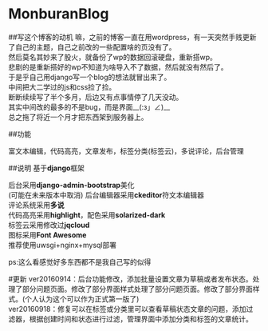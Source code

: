 MonburanBlog
======================
##写这个博客的动机
嘛，之前的博客一直在用wordpress，有一天突然手贱更新了自己的主题，自己之前改的一些配置啥的页没有了。<br />
然后莫名其妙来了股火，就备份了wp的数据回滚硬盘，重新搭wp。<br />
悲剧的是重新搭好的wp不知道为啥导入不了数据，然后就没有然后了。<br />
于是乎自己用django写一个blog的想法就冒出来了。<br />
中间把大二学过的js和css捡了捡。<br />
断断续续写了半个多月，后边又有点事情停了几天没动。<br />
其实中间改的最多的不是bug，而是界面__(:з」∠)__<br />
总之拖了将近一个月才把东西架到服务器上。<br />

##功能

富文本编辑，代码高亮，文章发布，标签分类(标签云)，多说评论，后台管理

##说明
基于<b>django</b>框架<br />

后台采用<b>django-admin-bootstrap</b>美化<br />(可能在未来版本中取消)
后台编辑器采用<b>ckeditor</b>符文本编辑器<br />
评论系统采用<b>多说</b><br />
代码高亮采用<b>highlight</b>，配色采用<b>solarized-dark</b><br/>
标签云采用修改过<b>jqcloud</b><br />
图标采用<b>Font Awesome</b><br />
推荐使用uwsgi+nginx+mysql部署<br />

ps:这么看感觉好多东西都不是我自己写的似得

#更新
ver20160914：后台功能修改，添加批量设置文章为草稿或者发布状态。处理了部分问题页面。修改了部分界面样式处理了部分问题页面。修改了部分界面样式。(个人认为这个可以作为正式第一版了)<br />
ver20160918：修复可以在标签或分类里可以查看草稿状态文章的问题，添加过滤器，根据创建时间和状态进行过滤，管理界面中添加分类和标签的文章统计。<br />
